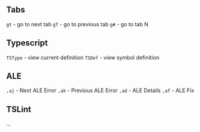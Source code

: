
## Tabs

`gt` - go to next tab
`gT` - go to previous tab
`g#` - go to tab N

## Typescript

`TSType` - view current definition
`TSDef` - view symbol definition 

## ALE

`,aj` - Next ALE Error
`,ak` - Previous ALE Error
`,ad` - ALE Details
`,af` - ALE Fix

## TSLint

...
